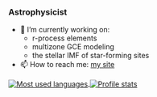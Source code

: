 ### Astrophysicist



- 🔭 I’m currently working on:
    - r-process elements
    - multizone GCE modeling 
    - the stellar IMF of star-forming sites
- 📫 How to reach me: [my site](https://www.edagjergo.com/)


<a href="https://github.com/egjergo?tab=repositories">
  <img align="center" alt="Most used languages" src="https://github-readme-stats.vercel.app/api/top-langs/?username=egjergo&langs_count=8&layout=compact&theme=vue-dark&hide=html" />
</a>

<!--<a href="https://github.com/egjergo">
  <img align="center" alt="Trophies" src="https://github-profile-trophy.vercel.app?username=egjergo" />
</a>-->

<!--[![Trophies](https://github-profile-trophy.vercel.app?username=egjergo)](https://github.com/egjergo)-->

<a href="https://github.com/egjergo">
  <img align="center" alt="Profile stats" src="https://github-readme-stats.vercel.app/api?username=egjergo&show_icons=true&include_all_commits=true&count_private=true&hide=stars&custom_title=GitHub+Stats&theme=vue-dark" />
</a>


